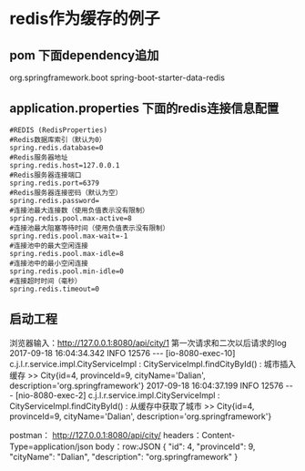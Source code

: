 # redis作为缓存的例子

## pom 下面dependency追加
<dependency>
  <groupId>org.springframework.boot</groupId>
  <artifactId>spring-boot-starter-data-redis</artifactId>
</dependency>

## application.properties 下面的redis连接信息配置
```
#REDIS (RedisProperties)
#Redis数据库索引（默认为0）
spring.redis.database=0  
#Redis服务器地址
spring.redis.host=127.0.0.1
#Redis服务器连接端口
spring.redis.port=6379  
#Redis服务器连接密码（默认为空）
spring.redis.password=  
#连接池最大连接数（使用负值表示没有限制）
spring.redis.pool.max-active=8  
#连接池最大阻塞等待时间（使用负值表示没有限制）
spring.redis.pool.max-wait=-1  
#连接池中的最大空闲连接
spring.redis.pool.max-idle=8  
#连接池中的最小空闲连接
spring.redis.pool.min-idle=0  
#连接超时时间（毫秒）
spring.redis.timeout=0  
```
## 启动工程 
浏览器输入：http://127.0.0.1:8080/api/city/1
第一次请求和二次以后请求的log
2017-09-18 16:04:34.342  INFO 12576 --- [io-8080-exec-10] c.j.l.r.service.impl.CityServiceImpl     : CityServiceImpl.findCityById() : 城市插入缓存 >> City{id=4, provinceId=9, cityName='Dalian', description='org.springframework'}
2017-09-18 16:04:37.199  INFO 12576 --- [nio-8080-exec-2] c.j.l.r.service.impl.CityServiceImpl     : CityServiceImpl.findCityById() : 从缓存中获取了城市 >> City{id=4, provinceId=9, cityName='Dalian', description='org.springframework'}

postman：
http://127.0.0.1:8080/api/city/
headers：Content-Type=application/json
body：row:JSON
{
    "id": 4,
    "provinceId": 9,
    "cityName": "Dalian",
    "description": "org.springframework"
}
